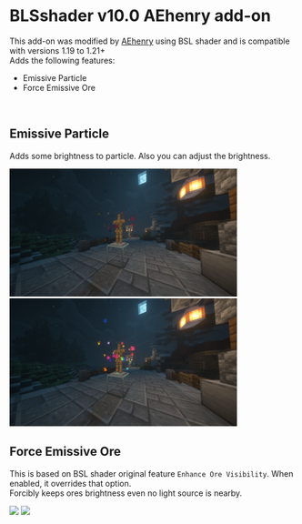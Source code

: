 # BLSshader v10.0 AEhenry add-on

This add-on was modified by [AEhenry]() using BSL shader and is compatible with versions 1.19 to 1.21+ <br/>
Adds the following features:
- Emissive Particle
- Force Emissive Ore

<br/>

## Emissive Particle
Adds some brightness to particle. Also you can adjust the brightness. 

<img src="preview/EP_off.png" width="400px"> <img src="preview/EP_on.png" width="400px"> 



## Force Emissive Ore
This is based on BSL shader original feature `Enhance Ore Visibility`. When enabled, it overrides that option. <br/>
Forcibly keeps ores brightness even no light source is nearby.

<img src="preview/FMO_off.png" width="400px"> <img src="preview/FMO_on.png" width="400px"> 
